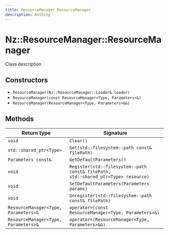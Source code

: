 ```yaml
---
title: ResourceManager.ResourceManager
description: Nothing
---
```


# Nz::ResourceManager::ResourceManager

Class description

## Constructors

- `ResourceManager(Nz::ResourceManager::Loader& loader)`
- `ResourceManager(const ResourceManager<Type, Parameters>&)`
- `ResourceManager(ResourceManager<Type, Parameters>&&)`

## Methods

| Return type | Signature |
| ----------- | --------- |
| `void` | `Clear()` |
| `std::shared_ptr<Type>` | `Get(std::filesystem::path const& filePath)` |
| `Parameters const&` | `GetDefaultParameters()` |
| `void` | `Register(std::filesystem::path const& filePath, std::shared_ptr<Type> resource)` |
| `void` | `SetDefaultParameters(Parameters params)` |
| `void` | `Unregister(std::filesystem::path const& filePath)` |
| `ResourceManager<Type, Parameters>&` | `operator=(const ResourceManager<Type, Parameters>&)` |
| `ResourceManager<Type, Parameters>&` | `operator=(ResourceManager<Type, Parameters>&&)` |
